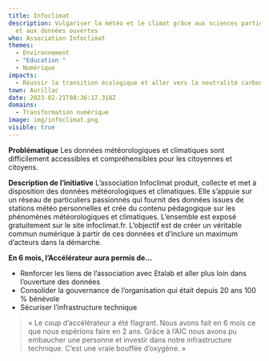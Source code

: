 ```yaml
---
title: Infoclimat
description: Vulgariser la météo et le climat grâce aux sciences participatives
  et aux données ouvertes
who: Association Infoclimat
themes:
  - Environnement
  - "Education "
  - Numérique
impacts:
  - Réussir la transition écologique et aller vers la neutralité carbone
town: Aurillac
date: 2023-02-21T08:36:17.318Z
domains:
  - Transformation numérique
image: img/infoclimat.png
visible: true
---
```

**Problématique**
Les données météorologiques et climatiques sont difficilement accessibles et compréhensibles pour les citoyennes et citoyens.

**Description de l’initiative**
L’association Infoclimat produit, collecte et met à disposition des données météorologiques et climatiques. Elle s’appuie sur un réseau de particuliers passionnés qui fournit des données issues de stations météo personnelles et crée du contenu pédagogique sur les phénomènes météorologiques et climatiques. L’ensemble est exposé gratuitement sur le site infoclimat.fr. L’objectif est de créer un véritable commun numérique à partir de ces données et d’inclure un maximum d’acteurs dans la démarche.

**En 6 mois, l’Accélérateur aura permis de…**


* Renforcer les liens de l’association avec Etalab et aller plus loin dans l’ouverture des données
* Consolider la gouvernance de l’organisation qui était depuis 20 ans 100 % bénévole
* Sécuriser l’infrastructure technique

> « Le coup d’accélérateur a été flagrant. Nous avons fait en 6 mois ce que nous espérions faire en 2 ans. Grâce à l’AIC nous avons pu embaucher une personne et investir dans notre infrastructure technique. C’est une vraie bouffée d’oxygène. »